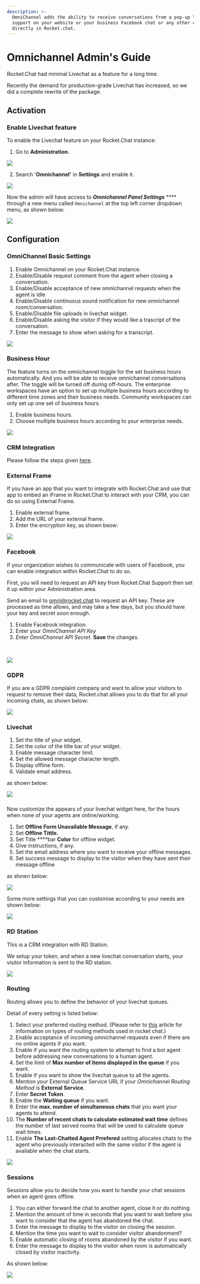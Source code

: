 ```yaml
---
description: >-
  OmniChannel adds the ability to receive conversations from a pop-up livechat
  support on your website or your business Facebook chat or any other channel
  directly in Rocket.chat.
---
```


# Omnichannel Admin's Guide



Rocket.Chat had minimal Livechat as a feature for a long time.

Recently the demand for production-grade Livechat has increased, so we did a complete rewrite of the package.

## Activation 

### Enable Livechat feature

To enable the Livechat feature on your Rocket.Chat instance:

1. Go to **Administration.**

![](../../../.gitbook/assets/image%20%2830%29.png)

2. Search '**Omnichannel'** in **Settings** and enable it.

![](../../../.gitbook/assets/image%20%2829%29.png)

Now the admin will have access to _**Omnichannel Panel Settings**_ **** through a new menu called `Omnichannel` at the top left corner dropdown menu, as shown below:

![](../../../.gitbook/assets/image%20%2832%29.png)



## Configuration

### **OmniChannel Basic Settings** 

1. Enable Omnichannel on your Rocket.Chat instance.
2. Enable/Disable request comment from the agent when closing a conversation.
3.  Enable/Disable acceptance of new omnichannel requests when the agent is idle
4. Enable/Disable continuous sound notification for new omnichannel room/conversation.
5. Enable/Disable file uploads in livechat widget.
6. Enable/Disable asking the visitor if they would like a trascript of the conversation.
7. Enter the message to show when asking for a transcript.

![](../../../.gitbook/assets/image%20%2854%29.png)



### Business Hour

The feature turns on the omnichannel toggle for the set business hours automatically. And you will be able to receive omnichannel conversations after. The toggle will be turned off during off-hours. The enterprise workspaces have an option to set up multiple business hours according to different time zones and their business needs. Community workspaces can only set up one set of business hours.

1. Enable business hours.
2. Choose multiple business hours according to your enterprise needs.

![](../../../.gitbook/assets/image%20%2857%29.png)

### CRM Integration

Please follow the steps given [here](https://docs.rocket.chat/guides/omnichannel/webhook).

### External Frame

If you have an app that you want to integrate with Rocket.Chat and use that app to embed an   iFrame in Rocket.Chat to interact with your CRM, you can do so using External Frame.

1. Enable external frame.
2.  Add the URL of your external frame.
3. Enter the encryption key, as shown beow:

![](../../../.gitbook/assets/image%20%2858%29.png)

### Facebook

If your organization wishes to communicate with users of Facebook, you can enable integration within Rocket.Chat to do so.

First, you will need to request an API key from Rocket.Chat Support then set it up within your Administration area.

Send an email to [omni@rocket.chat](mailto:omni@rocket.chat) to request an API key. These are processed as time allows, and may take a few days, but you should have your key and secret soon enough.



1. Enable Facebook integration.
2. Enter your _OmniChannel API Key_ 
3. _Enter OmniChannel API Secret_. **Save** the changes.

‌

![](https://gblobscdn.gitbook.com/assets%2F-M418Ul0aSTwf2PYsyPW%2F-MIz0NPAavAh0lU_m6WU%2F-MIz2cI9LQb6iNIthxPa%2Fimage.png?alt=media&token=b082edb1-8ac9-4f9b-84d5-5434d74bbbbf)

### GDPR

If you are a GDPR complaint company and want to allow your visitors to request to remove their data, Rocket.chat allows you to do that for all your incoming chats, as shown below:

![](../../../.gitbook/assets/image%20%2861%29.png)

### Livechat

1. Set the title of your widget.
2. Set the color of the title bar of your widget.
3. Enable message character limit.
4. Set the allowed message character length.
5. Display offline form.
6. Validate email address. 

as shown below:

![](../../../.gitbook/assets/image%20%2866%29.png)

### 

Now customize the appears of your livechat widget here, for the hours when none of your agents are online/working.

1. Set **Offline Form Unavailable Message**, if any.
2. Set **Offline Tittle.**
3. Set Title ****bar **Color** for offline widget.
4. Give instructions, if any.
5. Set the email address where you want to receive your offline messages.
6. Set success message to display to the visitor when they have sent their message offline

as shown below:

![](../../../.gitbook/assets/image%20%2862%29.png)

Some more settings that you can customise according to your needs are shown below:

![](../../../.gitbook/assets/image%20%2863%29.png)



### RD Station

This is a CRM integration with RD Station. 

We setup your token, and when a new livechat conversation starts, your visitor information is sent to the RD station. 

![](../../../.gitbook/assets/image%20%2859%29.png)

### Routing

Routing allows you to define the behavior of your livechat queues. 

Detail of every setting is listed below:

1. Select your preferred routing method. \(Please refer to [this](https://docs.rocket.chat/guides/omnichannel-guides/omnichannel/livechat-queues) article for information on  types of routing methods used in rocket chat.\)
2. Enable acceptance of incoming omnichannel requests even if there are no online agents if you want.
3. Enable if you want the routing system to attempt to find a bot agent before addressing new conversations to a human agent.
4. Set the limit of **Max number of items displayed in the queue** if you want.
5. Enable if you want to show the livechat queue to all the agents.
6. Mention your External Queue Service URL if your _Omnichannel Routing Method_ is **External** **Service**.
7. Enter **Secret Token**.
8. Enable the **Waiting queue** if you want.
9. Enter the **max. number of simultaneous chats** that you want your agents to attend.
10. The **Number of recent chats to calculate estimated wait time** defines the number of last served rooms that will be used to calculate queue wait times.
11. Enable **The Last-Chatted Agent Prrefered** setting allocates chats to the agent who previously interacted with the same visitor if the agent is available when the chat starts.



![](../../../.gitbook/assets/image%20%2870%29.png)

### Sessions

Sessions allow you to decide how you want to handle your chat sessions when an agent goes offline.

1. You can either forward the chat to another agent, close it or do nothing.
2. Mention the amount of time in seconds that you want to wait before you want to consider that the agent has abandoned the chat.
3. Enter the message to display to the visitor on closing the session.
4. Mention the time you want to wait to consider visitor abandonment?
5. Enable automatic closing of rooms abandoned by the visitor if you want.
6. Enter the message to display to the visitor when room is automatically closed by visitor inactivity.

As shown below:

![](../../../.gitbook/assets/image%20%2869%29.png)





#### 



#### 



#### 

